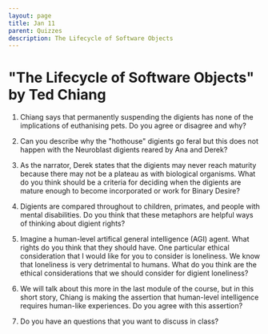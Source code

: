 ```yaml
---
layout: page
title: Jan 11
parent: Quizzes
description: The Lifecycle of Software Objects
---
```



# "The Lifecycle of Software Objects" by Ted Chiang 

1. Chiang says that permanently suspending the digients has none of the implications of euthanising pets. Do you agree or disagree and why? 

2. Can you describe why the "hothouse" digients go feral but this does not happen with the Neuroblast digients reared by Ana and Derek? 

3. As the narrator, Derek states that the digients may never reach maturity because there may not be a plateau as with biological organisms. What do you think should be a criteria for deciding when the digients are mature enough to become incorporated or work for Binary Desire? 

4. Digients are compared throughout to children, primates, and people with mental disabilities. Do you think that these metaphors are helpful ways of thinking about digient rights? 

5. Imagine a human-level artifical general intelligence (AGI) agent. What rights do you think that they should have. One particular ethical consideration that I would like for you to consider is loneliness. We know that loneliness is very detrimental to humans. What do you think are the ethical considerations that we should consider for digient loneliness? 

6. We will talk about this more in the last module of the course, but in this short story, Chiang is making the assertion that human-level intelligence requires human-like experiences. Do you agree with this assertion? 

7. Do you have an questions that you want to discuss in class? 
